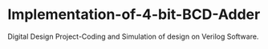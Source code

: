 # Implementation-of-4-bit-BCD-Adder
Digital Design Project-Coding and Simulation of design on Verilog Software.

